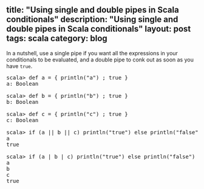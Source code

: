 title: "Using single and double pipes in Scala conditionals"
description: "Using single and double pipes in Scala conditionals"
layout: post
tags: scala
category: blog
---

In a nutshell, use a single pipe if you want all the expressions in your conditionals to be evaluated, and a double pipe to conk out as soon as you have ```true```.

<pre>
scala> def a = { println("a") ; true }
a: Boolean

scala> def b = { println("b") ; true }
b: Boolean

scala> def c = { println("c") ; true }
c: Boolean

scala> if (a || b || c) println("true") else println("false")
a
true

scala> if (a | b | c) println("true") else println("false")
a
b
c
true
</pre>
